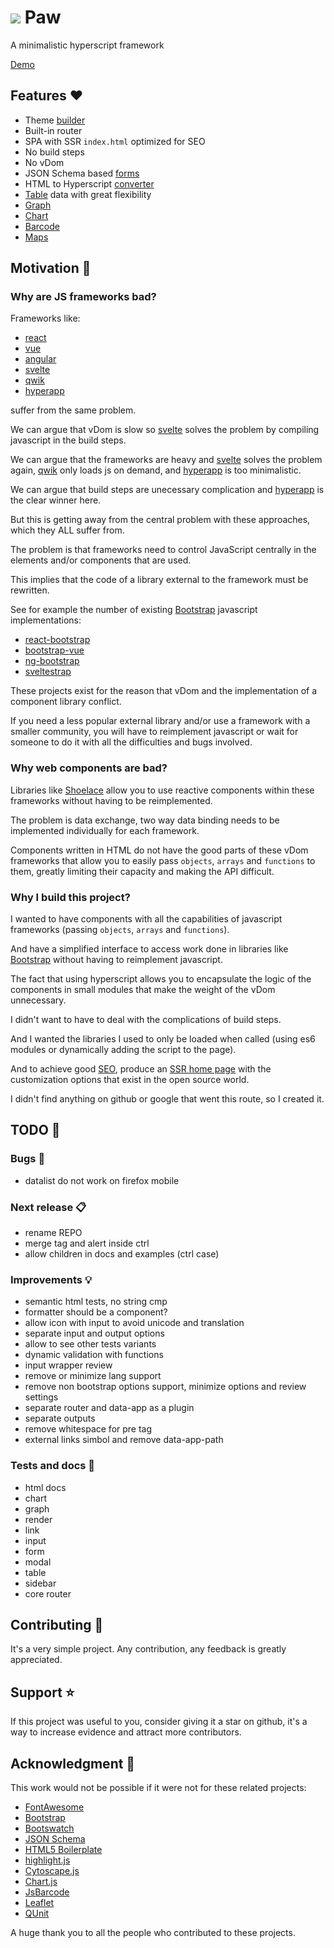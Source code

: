 # ![](favicon.ico) Paw
  A minimalistic hyperscript framework

  [Demo](https://marcodpt.github.io/app/#/users)

## Features ❤️
 - Theme [builder](https://marcodpt.github.io/app/#/settings)
 - Built-in router
 - SPA with SSR `index.html` optimized for SEO
 - No build steps
 - No vDom
 - JSON Schema based [forms](https://marcodpt.github.io/app/#/examples/form/4)
 - HTML to Hyperscript [converter](https://marcodpt.github.io/app/#/converter)
 - [Table](https://marcodpt.github.io/app/#/users) data with great flexibility
 - [Graph](https://marcodpt.github.io/app/#/examples/graph/0)
 - [Chart](https://marcodpt.github.io/app/#/examples/chart/0)
 - [Barcode](https://marcodpt.github.io/app/#/examples/barcode/0)
 - [Maps](https://marcodpt.github.io/app/#/examples/map/1)

## Motivation 📢

### Why are JS frameworks bad?
Frameworks like:

 - [react](https://github.com/facebook/react)
 - [vue](https://github.com/vuejs/core)
 - [angular](https://github.com/angular/angular)
 - [svelte](https://github.com/sveltejs/svelte)
 - [qwik](https://github.com/QwikDev/qwik)
 - [hyperapp](https://github.com/jorgebucaran/hyperapp)

suffer from the same problem.

We can argue that vDom is slow so [svelte](https://github.com/sveltejs/svelte)
solves the problem by compiling javascript in the build steps.

We can argue that the frameworks are heavy and
[svelte](https://github.com/sveltejs/svelte) solves the problem again,
[qwik](https://github.com/QwikDev/qwik) only loads js on demand,
and [hyperapp](https://github.com/jorgebucaran/hyperapp) is too minimalistic.

We can argue that build steps are unecessary complication and 
[hyperapp](https://github.com/jorgebucaran/hyperapp) is the clear winner here.

But this is getting away from the central problem with these approaches, which
they ALL suffer from.

The problem is that frameworks need to control JavaScript centrally in the
elements and/or components that are used.

This implies that the code of a library external to the framework must be
rewritten.

See for example the number of existing [Bootstrap](https://getbootstrap.com/)
javascript implementations:
 
 - [react-bootstrap](https://github.com/react-bootstrap/react-bootstrap)
 - [bootstrap-vue](https://github.com/bootstrap-vue/bootstrap-vue)
 - [ng-bootstrap](https://github.com/ng-bootstrap/ng-bootstrap)
 - [sveltestrap](https://github.com/bestguy/sveltestrap)

These projects exist for the reason that vDom and the implementation of a
component library conflict.

If you need a less popular external library and/or use a framework with a
smaller community, you will have to reimplement javascript or wait for someone
to do it with all the difficulties and bugs involved.

### Why web components are bad?

Libraries like [Shoelace](https://github.com/shoelace-style/shoelace) allow you
to use reactive components within these frameworks without having to be
reimplemented.

The problem is data exchange, two way data binding needs to be implemented
individually for each framework.

Components written in HTML do not have the good parts of these vDom frameworks
that allow you to easily pass `objects`, `arrays` and `functions` to them,
greatly limiting their capacity and making the API difficult.

### Why I build this project?

I wanted to have components with all the capabilities of javascript frameworks
(passing `objects`, `arrays` and `functions`).

And have a simplified interface to access work done in libraries like
[Bootstrap](https://getbootstrap.com/) without having to reimplement
javascript.

The fact that using hyperscript allows you to encapsulate the logic of the
components in small modules that make the weight of the vDom unnecessary.

I didn't want to have to deal with the complications of build steps.

And I wanted the libraries I used to only be loaded when called (using es6
modules or dynamically adding the script to the page).

And to achieve good
[SEO](https://en.wikipedia.org/wiki/Search_engine_optimization),
produce an [SSR home page](https://marcodpt.github.io/app/#/settings)
with the customization options that exist in the open source world.

I didn't find anything on github or google that went this route,
so I created it.

## TODO 🔧

### Bugs 🐞
 - datalist do not work on firefox mobile

### Next release 📋
 - rename REPO
 - merge tag and alert inside ctrl
 - allow children in docs and examples (ctrl case)

### Improvements 💡
 - semantic html tests, no string cmp
 - formatter should be a component?
 - allow icon with input to avoid unicode and translation
 - separate input and output options
 - allow to see other tests variants
 - dynamic validation with functions
 - input wrapper review
 - remove or minimize lang support
 - remove non bootstrap options support, minimize options and review settings
 - separate router and data-app as a plugin
 - separate outputs
 - remove whitespace for pre tag
 - external links simbol and remove data-app-path

### Tests and docs 🧪
 - html docs
 - chart
 - graph
 - render
 - link
 - input
 - form
 - modal
 - table
 - sidebar
 - core router

## Contributing 🤝
It's a very simple project.
Any contribution, any feedback is greatly appreciated.

## Support ⭐
If this project was useful to you, consider giving it a star on github, it's a
way to increase evidence and attract more contributors.

## Acknowledgment 🙏
This work would not be possible if it were not for these related projects:
 - [FontAwesome](https://fontawesome.com/)
 - [Bootstrap](https://getbootstrap.com/)
 - [Bootswatch](https://bootswatch.com/)
 - [JSON Schema](https://json-schema.org/)
 - [HTML5 Boilerplate](https://html5boilerplate.com/)
 - [highlight.js](https://highlightjs.org/)
 - [Cytoscape.js](https://js.cytoscape.org/)
 - [Chart.js](https://www.chartjs.org/)
 - [JsBarcode](https://lindell.me/JsBarcode/)
 - [Leaflet](https://leafletjs.com/)
 - [QUnit](https://qunitjs.com/)

A huge thank you to all the people who contributed to these projects.
